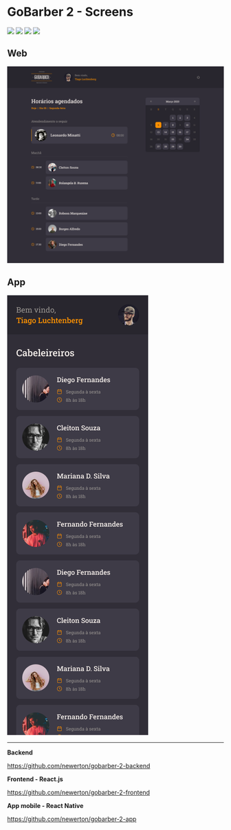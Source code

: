 # GoBarber 2 - Screens
![](https://img.shields.io/github/stars/newerton/gobarber-2-screens.svg) 
![](https://img.shields.io/github/forks/newerton/gobarber-2-screens.svg) 
![](https://img.shields.io/github/issues/newerton/gobarber-2-screens.svg) 
![](https://img.shields.io/github/license/newerton/gobarber-2-screens.svg)

## Web
![](https://raw.githubusercontent.com/newerton/gobarber-2-screens/master/web/03%20-%20Home.png)

## App
![](https://raw.githubusercontent.com/newerton/gobarber-2-screens/master/app/04%20-%20List.png)


___



**Backend**

https://github.com/newerton/gobarber-2-backend

**Frontend - React.js**

https://github.com/newerton/gobarber-2-frontend

**App mobile - React Native**

https://github.com/newerton/gobarber-2-app